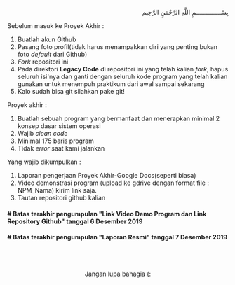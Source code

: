 <p align=right>
بِسْــــــــــــــمِ اللَّهِ الرَّحْمَنِ الرَّحِيم 
</p>

Sebelum masuk ke Proyek Akhir :
1. Buatlah akun Github
2. Pasang foto profil(tidak harus menampakkan diri yang penting bukan foto <i>default</i> dari Github)
3. <i>Fork</i> repositori ini
4. Pada direktori <b>Legacy Code</b> di repositori ini yang telah kalian <i>fork</i>, hapus seluruh isi'nya dan ganti dengan seluruh kode program yang telah kalian gunakan untuk menempuh praktikum dari awal sampai sekarang
5. Kalo sudah bisa git silahkan pake git!

Proyek akhir :
1. Buatlah sebuah program yang bermanfaat dan menerapkan minimal 2 konsep dasar sistem operasi
2. Wajib <i>clean code</i>
3. Minimal 175 baris program
4. Tidak <i>error</i> saat kami jalankan

Yang wajib dikumpulkan :
1. Laporan pengerjaan Proyek Akhir-Google Docs(seperti biasa)
2. Video demonstrasi program (upload ke gdrive dengan format file : NPM_Nama) kirim link saja.
3. Tautan repositori github kalian

#### <b> # Batas terakhir pengumpulan "Link Video Demo Program dan Link Repository Github" tanggal </b> 6 Desember 2019

#### <b> # Batas terakhir pengumpulan "Laporan Resmi" tanggal </b> 7 Desember 2019

<br>
<br>

<p align=center>
  Jangan lupa bahagia (:
</p>

